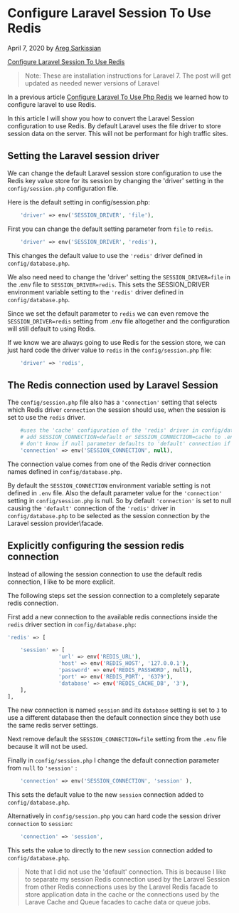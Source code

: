 # Configure Laravel Session To Use Redis

April 7, 2020 by [Areg Sarkissian](https://aregsar.com/about)

[Configure Laravel Session To Use Redis](https://aregsar.com/blog/2020/configure-laravel-session-to-use-redis)

> Note: These are installation instructions for Laravel 7. The post will get updated as needed newer versions of Laravel 

In a previous article [Configure Laravel To Use Php Redis](https://aregsar.com/blog/2020/configure-laravel-to-use-php-redis) we learned how to configure laravel to use Redis.

In this article I will show you how to convert the Laravel Session configuration to use Redis.
By default Laravel uses the file driver to store session data on the server. This will not be performant for high traffic sites.

## Setting the Laravel session driver

We can change the default Laravel session store configuration to use the Redis key value store for its session by changing the 'driver' setting in the `config/session.php` configuration file.

Here is the default setting in config/session.php:

```php
    'driver' => env('SESSION_DRIVER', 'file'),
```

First you can change the default setting parameter from `file` to `redis`.

```php
    'driver' => env('SESSION_DRIVER', 'redis'),
```

This changes the default value to use the `'redis'` driver defined in `config/database.php`.

We also need need to change the 'driver' setting the `SESSION_DRIVER=file` in the .env file to `SESSION_DRIVER=redis`. This sets the SESSION_DRIVER environment variable setting to the `'redis'` driver defined in `config/database.php`.

Since we set the default parameter to `redis` we can even remove the `SESSION_DRIVER=redis` setting from .env file altogether and the configuration will still default to using Redis.

If we know we are always going to use Redis for the session store, we can just hard code the driver value to `redis` in the `config/session.php` file:

```php
    'driver' => 'redis',
```

## The Redis connection used by Laravel Session

The `config/session.php` file also has a `'connection'` setting that selects which Redis driver `connection` the session should use, when the session is set to use the `redis` driver.

```php
    #uses the 'cache' configuration of the 'redis' driver in config/database.php
    # add SESSION_CONNECTION=default or SESSION_CONNECTION=cache to .env
    # don't know if null parameter defaults to 'default' connection if SESSION_CONNECTION is not specified
    'connection' => env('SESSION_CONNECTION', null),
```

The connection value comes from one of the Redis driver connection names defined in `config/database.php`.

By default the `SESSION_CONNECTION` environment variable setting is not defined in `.env` file. Also the default parameter value for the `'connection'` setting in `config/session.php` is null. So by default `'connection'` is set to null causing the `'default'` connection of the `'redis'` driver in `config/database.php` to be selected as the session connection by the Laravel session provider\facade.

## Explicitly configuring the session redis connection

Instead of allowing the session connection to use the default redis connection, I like to be more explicit.

The following steps set the session connection to a completely separate redis connection.

First add a new connection to the available redis connections inside the `redis` driver section in `config/database.php`:

```bash
'redis' => [

    'session' => [
                'url' => env('REDIS_URL'),
                'host' => env('REDIS_HOST', '127.0.0.1'),
                'password' => env('REDIS_PASSWORD', null),
                'port' => env('REDIS_PORT', '6379'),
                'database' => env('REDIS_CACHE_DB', '3'),
    ],
],
```

The new connection is named `session` and its `database` setting is set to `3` to use a different database then the default connection since they both use the same redis server settings.

Next remove default the `SESSION_CONNECTION=file` setting from the `.env` file because it will not be used.

Finally in `config/session.php` I change the default connection parameter from `null` to `'session'` :

```php
    'connection' => env('SESSION_CONNECTION', 'session' ),
```

This sets the default value to the new `session` connection added to `config/database.php`.

Alternatively in `config/session.php` you can hard code the session driver `connection` to `session`:

```php
    'connection' => 'session',
```

This sets the value to directly to the new `session` connection added to `config/database.php`.

> Note that I did not use the 'default' connection. This is because I like to separate my session Redis connection used by the Laravel Session from other Redis connections uses by the Laravel Redis facade to store application data in the cache or the connections used by the Larave Cache and Queue facades to cache data or queue jobs.
